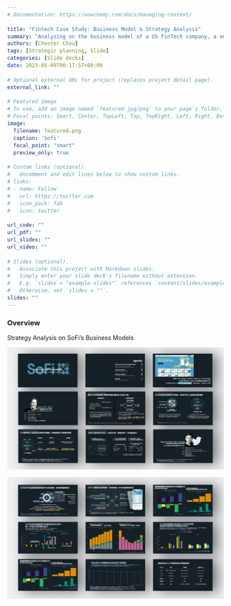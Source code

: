 ```yaml
---
# Documentation: https://wowchemy.com/docs/managing-content/

title: "Fintech Case Study: Business Model & Strategy Analysis"
summary: "Analyzing on the business model of a US FinTech company, a one-stop financial service provider- SoFi, then evaluate their strategies in different stages"
authors: [Chester Chou]
tags: [Strategic planning, Slide]
categories: [Slide decks]
date: 2023-05-09T00:17:57+08:00

# Optional external URL for project (replaces project detail page).
external_link: ""

# Featured image
# To use, add an image named `featured.jpg/png` to your page's folder.
# Focal points: Smart, Center, TopLeft, Top, TopRight, Left, Right, BottomLeft, Bottom, BottomRight.
image:
  filename: featured.png
  caption: 'Sofi'
  focal_point: "smart"
  preview_only: true

# Custom links (optional).
#   Uncomment and edit lines below to show custom links.
# links:
# - name: Follow
#   url: https://twitter.com
#   icon_pack: fab
#   icon: twitter

url_code: ""
url_pdf: ""
url_slides: ""
url_video: ""

# Slides (optional).
#   Associate this project with Markdown slides.
#   Simply enter your slide deck's filename without extension.
#   E.g. `slides = "example-slides"` references `content/slides/example-slides.md`.
#   Otherwise, set `slides = ""`.
slides: ""
---
```




### Overview 
Strategy Analysis on SoFi’s Business Models

![](./image/p1.png)


![](./image/p2.png)